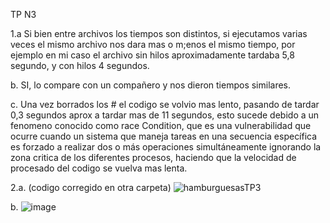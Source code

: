 TP N3

1.a Si bien entre archivos los tiempos son distintos, si ejecutamos varias veces el mismo archivo nos dara mas o m;enos el mismo tiempo, por ejemplo en mi caso el archivo sin hilos aproximadamente tardaba 5,8 segundo, y con hilos 4 segundos.

b. SI, lo compare con un compañero y nos dieron tiempos similares.

c. Una vez borrados los # el codigo se volvio mas lento, pasando de tardar 0,3 segundos aprox a tardar mas de 11 segundos, esto sucede debido a un fenomeno conocido como race Condition, que es una vulnerabilidad que ocurre cuando un sistema que maneja tareas en una secuencia específica es forzado a realizar dos o más operaciones simultáneamente ignorando la zona critica de los diferentes procesos, haciendo que la velocidad de procesado del codigo se vuelva mas lenta.


2.a.   (codigo corregido en otra carpeta)
![hamburguesasTP3](https://github.com/JosueChazarreta/ASO2024TPs/assets/143630111/8455179f-ce09-4e42-8f92-cb3c3d79873a)


   b. ![image](https://github.com/JosueChazarreta/ASO2024TPs/assets/143630111/8b1f1ed5-48f1-4d6e-9110-e2d884eb3a27)



